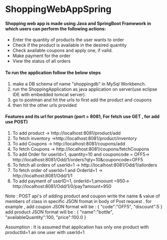 # ShoppingWebAppSpring

#### Shopping web app is made using Java and SpringBoot Framework in which users can perform the following actions:
* Enter the quantity of products the user wants to order
* Check if the product is available in the desired quantity
* Check available coupons and apply one, if valid.
* Make payment for the order
* View the status of all orders

#### To run the application follow the below steps 
1. make a DB schema of name "shoppingdb" in MySql Workbench.
2. run the ShoppingApplication as java application on server(use eclipse IDE with embedded tomcat server).
3. go to postman and hit the urls to first add the product and coupons 
4. then hit the other urls provided 
   
#### Features and its url for postman (port = 8081, For fetch use GET , for add use POST)
1. To add product -> http://localhost:8081/product/add 
2. To fetch inventory ->http://localhost:8081/product/inventory
3. To add Coupons -> http://localhost:8081/coupons/add
4. To fetch Coupons -> http://localhost:8081/coupons/fetchCoupons
5. To add Order for userId=1, quantity=10 and couponcode = OFF5-> http://localhost:8081/Odd/1/orders?qty=10&couponcode=OFF5
6. To fetch all orders of userId=1 -> http://localhost:8081/Odd/1/allorders
7. To fetch order of userId=1 and OrderId=1 -> http://localhost:8081/Odd/1/1
8. To add payment of userID=1, orderId=1,amoount =950-> http://localhost:8081/Odd/1/0/pay?amount=950

Note : POST api's of adding product and coupon write the name & value of members of class in specific JSON fromat in body of Post request . 
       for example , add coupon JSON format will be :
       {
          "code":"OFF5",
          "discount":5
       }
         add product JSON format will be :
       { 
           "name":"bottle",
           "availableQuantity":100,
           "price":100.0
        }

Assumption : It is assumed that application has only one product with productId=1 an one user with userId=1  
